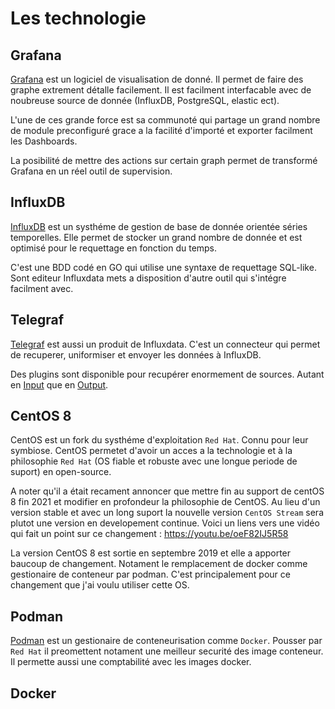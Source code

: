 # Les technologie

## Grafana

[Grafana](https://grafana.com/) est un logiciel de visualisation de donné. Il permet de faire des graphe extrement détalle facilement. Il est facilment interfacable avec de noubreuse source de donnée (InfluxDB, PostgreSQL, elastic ect).

L'une de ces grande force est sa communoté qui partage un grand nombre de module preconfiguré grace a la facilité d'importé et exporter facilment les Dashboards.

La posibilité de mettre des actions sur certain graph permet de transformé Grafana en un réel outil de supervision.

## InfluxDB

[InfluxDB](https://www.influxdata.com/products/influxdb/) est un systhéme de gestion de base de donnée orientée séries temporelles. Elle permet de stocker un grand nombre de donnée et est optimisé pour le requettage en fonction du temps.

C'est une BDD codé en GO qui utilise une syntaxe de requettage SQL-like. Sont editeur Influxdata mets a disposition d'autre outil qui s'intégre facilment avec.

## Telegraf

[Telegraf](https://www.influxdata.com/time-series-platform/telegraf/) est aussi un produit de Influxdata. C'est un connecteur qui permet de recuperer, uniformiser et envoyer les données à InfluxDB.

Des plugins sont disponible pour recupérer enormement de sources. Autant en [Input](https://github.com/influxdata/telegraf/tree/master/plugins/inputs) que en [Output](https://github.com/influxdata/telegraf/tree/master/plugins/outputs).

## CentOS 8

CentOS est un fork du systhéme d'exploitation `Red Hat`. Connu pour leur symbiose. CentOS permetet d'avoir un acces a la technologie et à la philosophie `Red Hat` (OS fiable et robuste avec une longue periode de suport) en open-source.

A noter qu'il a était recament annoncer que mettre fin au support de centOS 8 fin 2021 et modifier en profondeur la philosophie de CentOS. Au lieu d'un version stable et avec un long suport la nouvelle version `CentOS Stream` sera plutot une version en developement continue. Voici un liens vers une vidéo qui fait un point sur ce changement : https://youtu.be/oeF82IJ5R58

La version CentOS 8 est sortie en septembre 2019 et elle a apporter baucoup de changement. Notament le remplacement de docker comme gestionaire de conteneur par podman. C'est principalement pour ce changement que j'ai voulu utiliser cette OS.

## Podman

[Podman](https://podman.io/) est un gestionaire de conteneurisation comme `Docker`. Pousser par `Red Hat` il preomettent notament une meilleur securité des image conteneur. Il permette aussi une comptabilité avec les images docker.

## Docker
